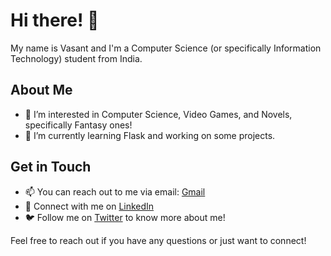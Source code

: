 # Hi there! 👋

My name is Vasant and I'm a Computer Science (or specifically Information Technology) student from India.

## About Me
- 👀 I’m interested in Computer Science, Video Games, and Novels, specifically Fantasy ones!
- 🌱 I’m currently learning Flask and working on some projects.

## Get in Touch
- 📫 You can reach out to me via email: [Gmail](mailto:vasant.mogia@gmail.com)
- 💼 Connect with me on [LinkedIn](https://www.linkedin.com/in/vasant-kumar-mogia-752aa52a1/)
- 🐦 Follow me on [Twitter](https://twitter.com/printemps0511?t=NcegBbIkWkEJgEu1U_M-aw) to know more about me!

Feel free to reach out if you have any questions or just want to connect!

<!---
DSCmatter/DSCmatter is a ✨ special ✨ repository because its `README.md` (this file) appears on your GitHub profile.
You can click the Preview link to take a look at your changes.
--->
